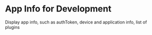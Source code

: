 # App Info for Development #

Display app info, such as authToken, device and application info, list of plugins
